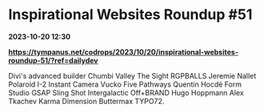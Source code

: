 # Inspirational Websites Roundup #51

**2023-10-20 12:30**

**https://tympanus.net/codrops/2023/10/20/inspirational-websites-roundup-51/?ref=dailydev**

Divi's advanced builder Chumbi Valley The Sight RGPBALLS Jeremie Nallet Polaroid I-2 Instant Camera Vucko Five Pathways Quentin Hocdé Form Studio GSAP Sling Shot Intergalactic Off+BRAND Hugo Hoppmann Alex Tkachev Karma Dimension Buttermax TYPO72.